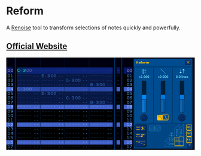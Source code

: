 # Reform

A [Renoise](https://www.renoise.com/products/renoise) tool to transform selections of notes quickly and powerfully.

## [Official Website](https://www.aqu.surf/reform)

![Reform Demo](Artwork/reform-demo.apng)
